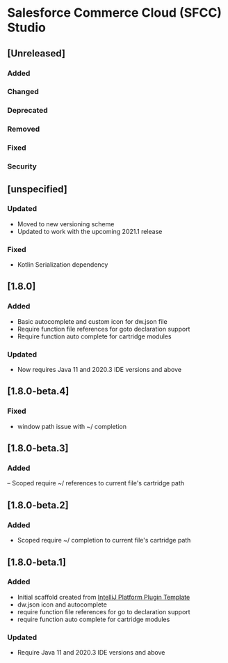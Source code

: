 <!-- Keep a Changelog guide -> https://keepachangelog.com -->

# Salesforce Commerce Cloud (SFCC) Studio

## [Unreleased]
### Added

### Changed

### Deprecated

### Removed

### Fixed

### Security
## [unspecified]
### Updated
- Moved to new versioning scheme
- Updated to work with the upcoming 2021.1 release

### Fixed
- Kotlin Serialization dependency

## [1.8.0]
### Added
- Basic autocomplete and custom icon for dw.json file
- Require function file references for goto declaration support
- Require function auto complete for cartridge modules

### Updated
- Now requires Java 11 and 2020.3 IDE versions and above

## [1.8.0-beta.4]
### Fixed
- window path issue with ~/ completion

## [1.8.0-beta.3]
### Added
– Scoped require ~/ references to current file's cartridge path

## [1.8.0-beta.2]
### Added
- Scoped require ~/ completion to current file's cartridge path

## [1.8.0-beta.1]
### Added
- Initial scaffold created from [IntelliJ Platform Plugin Template](https://github.com/JetBrains/intellij-platform-plugin-template)
- dw.json icon and autocomplete
- require function file references for go to declaration support
- require function auto complete for cartridge modules

### Updated
- Require Java 11 and 2020.3 IDE versions and above

